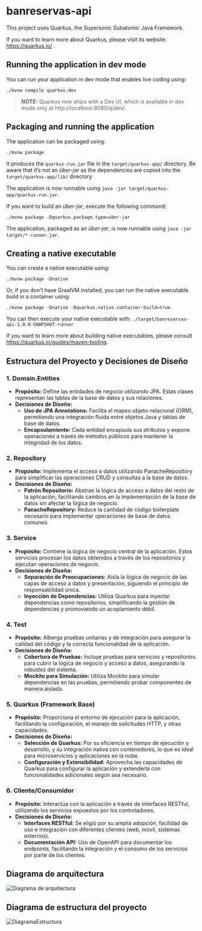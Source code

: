 # banreservas-api

This project uses Quarkus, the Supersonic Subatomic Java Framework.

If you want to learn more about Quarkus, please visit its website: https://quarkus.io/ .

## Running the application in dev mode

You can run your application in dev mode that enables live coding using:
```shell script
./mvnw compile quarkus:dev
```

> **_NOTE:_**  Quarkus now ships with a Dev UI, which is available in dev mode only at http://localhost:8080/q/dev/.

## Packaging and running the application

The application can be packaged using:
```shell script
./mvnw package
```
It produces the `quarkus-run.jar` file in the `target/quarkus-app/` directory.
Be aware that it’s not an _über-jar_ as the dependencies are copied into the `target/quarkus-app/lib/` directory.

The application is now runnable using `java -jar target/quarkus-app/quarkus-run.jar`.

If you want to build an _über-jar_, execute the following command:
```shell script
./mvnw package -Dquarkus.package.type=uber-jar
```

The application, packaged as an _über-jar_, is now runnable using `java -jar target/*-runner.jar`.

## Creating a native executable

You can create a native executable using: 
```shell script
./mvnw package -Dnative
```

Or, if you don't have GraalVM installed, you can run the native executable build in a container using: 
```shell script
./mvnw package -Dnative -Dquarkus.native.container-build=true
```

You can then execute your native executable with: `./target/banreservas-api-1.0.0-SNAPSHOT-runner`

If you want to learn more about building native executables, please consult https://quarkus.io/guides/maven-tooling.

## Estructura del Proyecto y Decisiones de Diseño

### 1. Domain.Entities
- **Propósito:** Define las entidades de negocio utilizando JPA. Estas clases representan las tablas de la base de datos y sus relaciones.
- **Decisiones de Diseño:**
  - **Uso de JPA Annotations:** Facilita el mapeo objeto-relacional (ORM), permitiendo una integración fluida entre objetos Java y tablas de base de datos.
  - **Encapsulamiento:** Cada entidad encapsula sus atributos y expone operaciones a través de métodos públicos para mantener la integridad de los datos.

### 2. Repository
- **Propósito:** Implementa el acceso a datos utilizando PanacheRepository para simplificar las operaciones CRUD y consultas a la base de datos.
- **Decisiones de Diseño:**
  - **Patrón Repositorio:** Abstrae la lógica de acceso a datos del resto de la aplicación, facilitando cambios en la implementación de la base de datos sin afectar la lógica de negocio.
  - **PanacheRepository:** Reduce la cantidad de código boilerplate necesario para implementar operaciones de base de datos comunes.

### 3. Service
- **Propósito:** Contiene la lógica de negocio central de la aplicación. Estos servicios procesan los datos obtenidos a través de los repositorios y ejecutan operaciones de negocio.
- **Decisiones de Diseño:**
  - **Separación de Preocupaciones:** Aísla la lógica de negocio de las capas de acceso a datos y presentación, siguiendo el principio de responsabilidad única.
  - **Inyección de Dependencias:** Utiliza Quarkus para inyectar dependencias como repositorios, simplificando la gestión de dependencias y promoviendo un acoplamiento débil.

### 4. Test
- **Propósito:** Alberga pruebas unitarias y de integración para asegurar la calidad del código y la correcta funcionalidad de la aplicación.
- **Decisiones de Diseño:**
  - **Cobertura de Pruebas:** Incluye pruebas para servicios y repositorios para cubrir la lógica de negocio y acceso a datos, asegurando la robustez del sistema.
  - **Mockito para Simulación:** Utiliza Mockito para simular dependencias en las pruebas, permitiendo probar componentes de manera aislada.

### 5. Quarkus (Framework Base)
- **Propósito:** Proporciona el entorno de ejecución para la aplicación, facilitando la configuración, el manejo de solicitudes HTTP, y otras capacidades.
- **Decisiones de Diseño:**
  - **Selección de Quarkus:** Por su eficiencia en tiempo de ejecución y desarrollo, y su integración nativa con contenedores, lo que es ideal para microservicios y aplicaciones en la nube.
  - **Configuración y Extensibilidad:** Aprovecha las capacidades de Quarkus para configurar la aplicación y extenderla con funcionalidades adicionales según sea necesario.

### 6. Cliente/Consumidor
- **Propósito:** Interactúa con la aplicación a través de interfaces RESTful, utilizando los servicios expuestos por los controladores.
- **Decisiones de Diseño:**
  - **Interfaces RESTful:** Se eligió por su amplia adopción, facilidad de uso e integración con diferentes clientes (web, móvil, sistemas externos).
  - **Documentación API:** Uso de OpenAPI para documentar los endpoints, facilitando la integración y el consumo de los servicios por parte de los clientes.
 
## Diagrama de arquitectura
![Diagrama de arquitectura](https://github.com/WalterGarcia638/CustomerCrud/assets/46503881/e62eb7a2-87d6-4985-a4cf-f2f2d6097927)

## Diagrama de estructura del proyecto
![DiagramaEstructura](https://github.com/WalterGarcia638/CustomerCrud/assets/46503881/875a5e70-787b-4e74-af4a-99d04a14dbb7)

